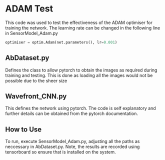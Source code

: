 # ADAM Test

This code was used to test the effectiveness of the ADAM optimiser for training the network. The learning rate can be changed in the following line in SensorModel_Adam.py

```python
optimiser = optim.Adam(net.parameters(), lr=0.001)
```

## AbDataset.py

Defines the class to allow pytorch to obtain the images as required during training and testing. This is done as loading all the images would not be possible due to the sheer size

## Wavefront_CNN.py

This defines the network using pytorch. The code is self explanatory and further details can be obtained from the pytorch documentation.

## How to Use

To run, execute SensorModel_Adam.py, adjusting all the paths as neccessary in AbDataset.py. Note, the results are recorded using tensorboard so ensure that is installed on the system. 